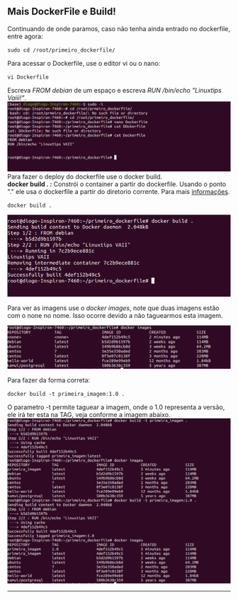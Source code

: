 ## Mais DockerFile e Build!
Continuando de onde paramos, caso não tenha ainda entrado no dockerfile, entre agora: 
```
sudo cd /root/primeiro_dockerfile/
```
Para acessar o Dockerfile, use o editor vi ou o nano:
```
vi Dockerfile
```
Escreva *FROM debian* de um espaço e escreva *RUN /bin/echo "Linuxtips Vaiii!"*.  
![](imagens/docker_23.png)
Para fazer o deploy do dockerfile use o docker build.  
**docker build . :** Constrói o container a partir do dockerfile. Usando o ponto "." ele usa o dockerfile a partir do diretorio corrente. Para mais [informações](https://docs.docker.com/engine/reference/commandline/build/).
```
docker build .
```
![](imagens/docker_24.png)

Para ver as imagens use o *docker images*, note que duas imagens estão com o none no nome. Isso ocorre devido a não taguearmos esta imagem.  

![](imagens/docker_25.png)

Para fazer da forma correta: 
```
docker build -t primeira_imagem:1.0 .
```
O parametro -t permite taguear a imagem, onde o 1.0 representa a versão, ele irá ter esta na TAG, veja conforme a imagem abaixo.  
![](imagens/docker_26.png)

---
